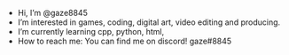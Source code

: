 - Hi, I’m @gaze8845
- I’m interested in games, coding, digital art, video editing and producing.
- I’m currently learning cpp, python, html, 
- How to reach me:
You can find me on discord! gaze#8845
